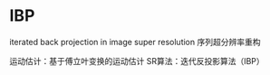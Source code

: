 # IBP
iterated back projection in image super resolution
序列超分辨率重构

运动估计：基于傅立叶变换的运动估计
SR算法：迭代反投影算法（IBP）